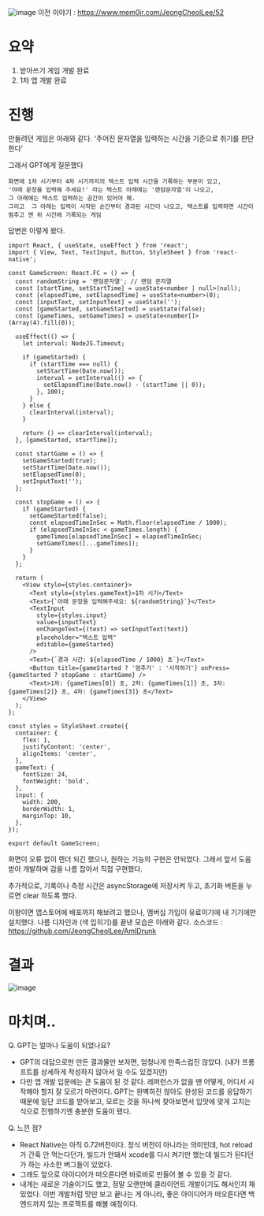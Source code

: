 ![image](https://d1ccleacxg8gcm.cloudfront.net/JeongCheolLee/images/c104a2bh5ab7.png)
이전 이야기 : https://www.mem0ir.com/JeongCheolLee/52

# 요약 
1. 받아쓰기 게임 개발 완료
2. 1차 앱 개발 완료

# 진행
만들려던 게임은 아래와 같다.
'주어진 문자열을 입력하는 시간을 기준으로 취기를 판단한다'

그래서 GPT에게 질문했다
``` 
화면에 1차 시기부터 4차 시기까지의 텍스트 입력 시간을 기록하는 부분이 있고,  
'아래 문장을 입력해 주세요!' 라는 텍스트 아래에는 '랜덤문자열'이 나오고,
그 아래에는 텍스트 입력하는 공간이 있어야 해.
그리고  그 아래는 입력이 시작된 순간부터 경과된 시간이 나오고, 텍스트를 입력하면 시간이 멈추고 맨 위 시간에 기록되는 게임 
```

답변은 이렇게 왔다.

```
import React, { useState, useEffect } from 'react';
import { View, Text, TextInput, Button, StyleSheet } from 'react-native';

const GameScreen: React.FC = () => {
  const randomString = '랜덤문자열'; // 랜덤 문자열
  const [startTime, setStartTime] = useState<number | null>(null);
  const [elapsedTime, setElapsedTime] = useState<number>(0);
  const [inputText, setInputText] = useState('');
  const [gameStarted, setGameStarted] = useState(false);
  const [gameTimes, setGameTimes] = useState<number[]>(Array(4).fill(0));

  useEffect(() => {
    let interval: NodeJS.Timeout;

    if (gameStarted) {
      if (startTime === null) {
        setStartTime(Date.now());
        interval = setInterval(() => {
          setElapsedTime(Date.now() - (startTime || 0));
        }, 100);
      }
    } else {
      clearInterval(interval);
    }

    return () => clearInterval(interval);
  }, [gameStarted, startTime]);

  const startGame = () => {
    setGameStarted(true);
    setStartTime(Date.now());
    setElapsedTime(0);
    setInputText('');
  };

  const stopGame = () => {
    if (gameStarted) {
      setGameStarted(false);
      const elapsedTimeInSec = Math.floor(elapsedTime / 1000);
      if (elapsedTimeInSec < gameTimes.length) {
        gameTimes[elapsedTimeInSec] = elapsedTimeInSec;
        setGameTimes([...gameTimes]);
      }
    }
  };

  return (
    <View style={styles.container}>
      <Text style={styles.gameText}>1차 시기</Text>
      <Text>{`아래 문장을 입력해주세요: ${randomString}`}</Text>
      <TextInput
        style={styles.input}
        value={inputText}
        onChangeText={(text) => setInputText(text)}
        placeholder="텍스트 입력"
        editable={gameStarted}
      />
      <Text>{`경과 시간: ${elapsedTime / 1000} 초`}</Text>
      <Button title={gameStarted ? '멈추기' : '시작하기'} onPress={gameStarted ? stopGame : startGame} />
      <Text>1차: {gameTimes[0]} 초, 2차: {gameTimes[1]} 초, 3차: {gameTimes[2]} 초, 4차: {gameTimes[3]} 초</Text>
    </View>
  );
};

const styles = StyleSheet.create({
  container: {
    flex: 1,
    justifyContent: 'center',
    alignItems: 'center',
  },
  gameText: {
    fontSize: 24,
    fontWeight: 'bold',
  },
  input: {
    width: 200,
    borderWidth: 1,
    marginTop: 10,
  },
});

export default GameScreen;

```

화면이 오류 없이 렌더 되긴 했으나, 원하는 기능의 구현은 안되었다. 그래서 앞서 도움받아 개발하며 감을 나름 잡아서 직접 구현했다.

추가적으로, 기록이나 측정 시간은 asyncStorage에 저장시켜 두고, 초기화 버튼을 누르면 clear 하도록 했다.

이왕이면 앱스토어에 배포까지 해보려고 했으나, 멤버십 가입이 유료이기에 내 기기에만 설치했다. 나름 디자인과 (색 입히기)를 끝낸 모습은 아래와 같다.
소스코드 : https://github.com/JeongCheolLee/AmIDrunk

# 결과

![image](https://d1ccleacxg8gcm.cloudfront.net/JeongCheolLee/images/gj1i0ibb4gbe.gif)


# 마치며..
Q. GPT는 얼마나 도움이 되었나요?


-  GPT의 대답으로만 만든 결과물만 보자면, 엄청나게 만족스럽진 않았다. (내가 프롬프트를 상세하게 작성하지 않아서 일 수도 있겠지만) 
- 다만 앱 개발 입문에는 큰 도움이 된 것 같다. 레퍼런스가 없을 땐 어떻게, 어디서 시작해야 할지 잘 모르기 마련이다. GPT는 완벽하진 않아도 완성된 코드를 응답하기 때문에 일단 코드를 받아보고, 모르는 것을 하나씩 찾아보면서 입맛에 맞게 고치는 식으로 진행하기엔 충분한 도움이 됐다.

Q. 느낀 점?
-  React Native는 아직 0.72버전이다. 정식 버전이 아니라는 의미인데, hot reload가 간혹 안 먹는다던가, 빌드가 안돼서 xcode를 다시 켜기만 했는데 빌드가 된다던가 하는 사소한 버그들이 있었다.
- 그래도 앞으로 아이디어가 떠오른다면 바로바로 만들어 볼 수 있을 것 같다.
- 내게는 새로운 기술이기도 했고, 정말 오랜만에 클라이언트 개발이기도 해서인지 재밌었다. 이번 개발처럼 맛만 보고 끝나는 게 아니라, 좋은 아이디어가 떠오른다면 백엔드까지 있는 프로젝트를 해볼 예정이다.